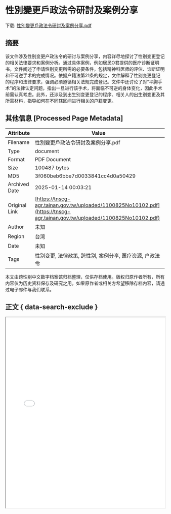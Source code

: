 # 性別變更戶政法令研討及案例分享

<!-- tcd_download_link -->
下载: [性別變更戶政法令研討及案例分享.pdf](性別變更戶政法令研討及案例分享.pdf)
<!-- tcd_download_link_end -->

## 摘要

<!-- tcd_abstract -->
该文件涉及性别变更户政法令的研讨与案例分享，内容详尽地探讨了性别变更登记的相关法律要求和案例分析。通过具体案例，例如居民O君提供的医疗诊断证明书，文件阐述了申请性别变更所需的必要条件，包括精神科医师的评估、诊断证明和不可逆手术的完成情况。依据户籍法第21条的规定，文件解释了性别变更登记的程序和法律要求，强调必须遵循相关法规完成登记。文件中还讨论了对“平胸手术”的法律认定问题，指出一旦进行该手术，将面临不可逆的身体变化，因此手术前需认真考虑。此外，还涉及到出生别变更登记的程序、相关人的出生别变更及其所需材料，指导如何在不同辖区间进行相关的户籍变更。

<!-- tcd_abstract_end -->

## 其他信息 [Processed Page Metadata]

| Attribute       | Value                                  |
|-----------------|----------------------------------------|
| Filename        | 性別變更戶政法令研討及案例分享.pdf                             |
| Type            | document                                 |
| Format          | PDF Document                               |
| Size            | 100487 bytes                           |
| MD5             | 3f060beb6bbe7d0033841cc4d0a50429                                  |
| Archived Date   | 2025-01-14 00:03:21                             |
| Original Link   | [https://tnscg-agr.tainan.gov.tw/uploaded/1100825No10102.pdf](https://tnscg-agr.tainan.gov.tw/uploaded/1100825No10102.pdf)                         |
| Author          | 未知                               |
| Region          | 台湾                               |
| Date            | 未知                                 |
| Tags            | 性别变更, 法律政策, 跨性别, 案例分享, 医疗资源, 户政法令                                 |

本文由跨性别中文数字档案馆归档整理，仅供存档使用。版权归原作者所有，所有内容仅为历史资料保存及研究之用。如果原作者或相关方希望移除存档内容，请通过电子邮件与我们联系。

## 正文 { data-search-exclude }

<!-- tcd_main_text -->
<iframe src="../性別變更戶政法令研討及案例分享.pdf" width="100%" height="600px">
    <p>无法显示PDF，请下载查看。</p>
</iframe>
<!-- tcd_main_text_end -->

